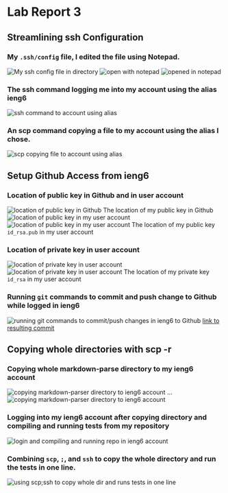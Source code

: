 # Lab Report 3
## Streamlining ssh Configuration
### My `.ssh/config` file, I edited the file using Notepad.
![My ssh config file in directory](r3config.png)
![open with notepad](notepadconfig.png)
![opened in notepad](notepadopenconfig.png)
### The ssh command logging me into my account using the alias ieng6
![ssh command to account using alias](r3sshconfigtoserversuccess.png)
### An scp command copying a file to my account using the alias I chose.
![scp copying file to account using alias](r3scpwithconfig.png)
## Setup Github Access from ieng6
### Location of public key in Github and in user account
![location of public key in Github](publickeygithub.png)
The location of my public key in Github
![location of public key in my user account](pubprivlocuser.png)
![location of public key in my user account](r3config.png)
The location of my public key `id_rsa.pub` in my user account
### Location of private key in user account
![location of private key in user account](pubprivlocuser.png)
![location of private key in user account](r3config.png)
The location of my private key `id_rsa` in my user account
### Running `git` commands to commit and push change to Github while logged in ieng6
![running git commands to commit/push changes in ieng6 to Github](commitandpush.png)
[link to resulting commit](https://github.com/canitry/markdown-parser/commit/08bda667b47647ea90cca53dd0f9467636653371)
## Copying whole directories with scp -r
### Copying whole markdown-parse directory to my ieng6 account
![copying markdown-parser directory to ieng6 account](beginningofscpr.png)
...
![copying markdown-parser directory to ieng6 account](endofscpr.png)
### Logging into my ieng6 account after copying directory and compiling and running tests from my repository
![login and compiling and running repo in ieng6 account](runningonieng6.png)
### Combining `scp`, `;`, and `ssh` to copy the whole directory and run the tests in one line.
![using scp;ssh to copy whole dir and runs tests in one line]()